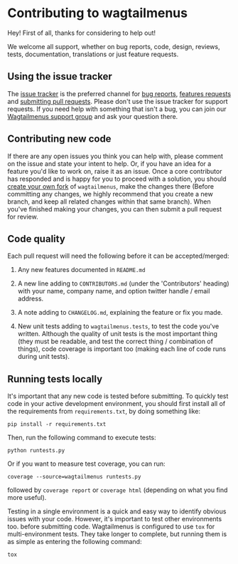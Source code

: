 # Contributing to wagtailmenus

Hey! First of all, thanks for considering to help out!

We welcome all support, whether on bug reports, code, design, reviews, tests, 
documentation, translations or just feature requests.

## Using the issue tracker

The [issue tracker](https://github.com/rkhleics/wagtailmenus/issues) is
the preferred channel for [bug reports](#bugs), [features requests](#features)
and [submitting pull requests](#pull-requests). Please don't use the issue tracker
for support requests. If you need help with something that isn't a bug, you can
join our [Wagtailmenus support group](https://groups.google.com/forum/#!forum/wagtailmenus-support-requests) and ask your question there.

## Contributing new code

If there are any open issues you think you can help with, please comment
on the issue and state your intent to help. Or, if you have an idea for a
feature you'd like to work on, raise it as an issue. Once a core contributor 
has responded and is happy for you to proceed with a solution, you should 
[create your own fork](https://help.github.com/articles/fork-a-repo/) of 
`wagtailmenus`, make the changes there (Before committing any changes, we
highly recommend that you create a new branch, and keep all related changes
within that same branch). When you've finished making your changes, you can
then submit a pull request for review.

## Code quality

Each pull request will need the following before it can be accepted/merged:

1. Any new features documented in `README.md`

2. A new line adding to `CONTRIBUTORS.md` (under the 'Contributors' heading)
   with your name, company name, and option twitter handle / email address.

3. A note adding to `CHANGELOG.md`, explaining the feature or fix you made.

4. New unit tests adding to `wagtailmenus.tests`, to test the code you've
   written. Although the quality of unit tests is the most important thing 
   (they must be readable, and test the correct thing / combination of things), 
   code coverage is important too (making each line of code runs during unit
   tests).

## Running tests locally

It's important that any new code is tested before submitting. To quickly
test code in your active development environment, you should first install all 
of the requirements from `requirements.txt`, by doing something like:

`pip install -r requirements.txt`

Then, run the following command to execute tests:

`python runtests.py`

Or if you want to measure test coverage, you can run:

`coverage --source=wagtailmenus runtests.py`

followed by `coverage report` or `coverage html` (depending on what you find
more useful).

Testing in a single environment is a quick and easy way to identify obvious
issues with your code. However, it's important to test other environments too.
before submitting code. Wagtailmenus is configured to use `tox` for
multi-environment tests. They take longer to complete, but running them is as
simple as entering the following command:

`tox`
